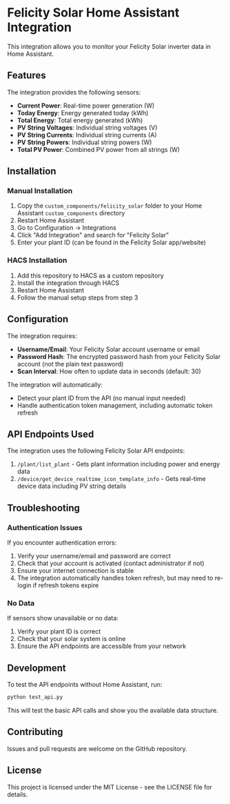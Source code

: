 # Felicity Solar Home Assistant Integration

This integration allows you to monitor your Felicity Solar inverter data in Home Assistant.

## Features

The integration provides the following sensors:

- **Current Power**: Real-time power generation (W)
- **Today Energy**: Energy generated today (kWh) 
- **Total Energy**: Total energy generated (kWh)
- **PV String Voltages**: Individual string voltages (V)
- **PV String Currents**: Individual string currents (A)
- **PV String Powers**: Individual string powers (W)
- **Total PV Power**: Combined PV power from all strings (W)

## Installation

### Manual Installation

1. Copy the `custom_components/felicity_solar` folder to your Home Assistant `custom_components` directory
2. Restart Home Assistant
3. Go to Configuration -> Integrations
4. Click "Add Integration" and search for "Felicity Solar"
5. Enter your plant ID (can be found in the Felicity Solar app/website)

### HACS Installation

1. Add this repository to HACS as a custom repository
2. Install the integration through HACS
3. Restart Home Assistant
4. Follow the manual setup steps from step 3

## Configuration

The integration requires:

- **Username/Email**: Your Felicity Solar account username or email
- **Password Hash**: The encrypted password hash from your Felicity Solar account (not the plain text password)
- **Scan Interval**: How often to update data in seconds (default: 30)

The integration will automatically:
- Detect your plant ID from the API (no manual input needed)
- Handle authentication token management, including automatic token refresh

## API Endpoints Used

The integration uses the following Felicity Solar API endpoints:

1. `/plant/list_plant` - Gets plant information including power and energy data
2. `/device/get_device_realtime_icon_template_info` - Gets real-time device data including PV string details

## Troubleshooting

### Authentication Issues

If you encounter authentication errors:

1. Verify your username/email and password are correct
2. Check that your account is activated (contact administrator if not)
3. Ensure your internet connection is stable
4. The integration automatically handles token refresh, but may need to re-login if refresh tokens expire

### No Data

If sensors show unavailable or no data:

1. Verify your plant ID is correct
2. Check that your solar system is online
3. Ensure the API endpoints are accessible from your network

## Development

To test the API endpoints without Home Assistant, run:

```bash
python test_api.py
```

This will test the basic API calls and show you the available data structure.

## Contributing

Issues and pull requests are welcome on the GitHub repository.

## License

This project is licensed under the MIT License - see the LICENSE file for details.